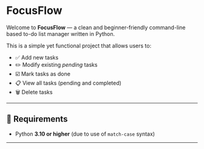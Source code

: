 # FocusFlow

Welcome to **FocusFlow** — a clean and beginner-friendly command-line based to-do list manager written in Python.

This is a simple yet functional project that allows users to:

- ✅ Add new tasks
- ✏️ Modify existing *pending* tasks
- ☑️ Mark tasks as done
- 📋 View all tasks (pending and completed)
- 🗑️ Delete tasks

---

## 🚀 Requirements

- Python **3.10 or higher** (due to use of `match-case` syntax)

---
